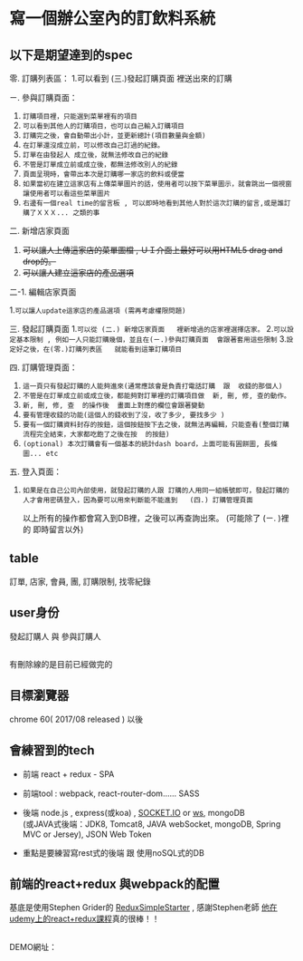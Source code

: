 # 寫一個辦公室內的訂飲料系統

## 以下是期望達到的spec

零. 訂購列表區：
    1.可以看到 (三.)發起訂購頁面  裡送出來的訂購

ㄧ. 參與訂購頁面：
    
1. ```訂購項目裡，只能選到菜單裡有的項目```
2. ```可以看到其他人的訂購項目，也可以自己輸入訂購項目```
3. ```訂購完之後，會自動帶出小計，並更新總計(項目數量與金額)```
4. ```在訂單還沒成立前，可以修改自己訂過的紀錄。```
5. ```訂單在由發起人 成立後，就無法修改自己的紀錄```
6. ```不管是訂單成立前或成立後，都無法修改別人的紀錄```
7. ```頁面呈現時，會帶出本次是訂購哪一家店的飲料或便當```
8. ```如果當初在建立這家店有上傳菜單圖片的話，使用者可以按下菜單圖示，就會跳出一個視窗讓使用者可以看這些菜單圖片```
9. ```右邊有一個real time的留言板 , 可以即時地看到其他人對於這次訂購的留言,或是誰訂購了ＸＸＸ... 之類的事```


二.  新增店家頁面

1. ~~可以讓人上傳這家店的菜單圖檔 , ＵＩ介面上最好可以用HTML5 drag and drop的。~~
2. ~~可以讓人建立這家店的產品選項~~    


二-1. 編輯店家頁面

1.```可以讓人update這家店的產品選項 (需再考慮權限問題)```

三. 發起訂購頁面
1.```可以從 (二.) 新增店家頁面   裡新增過的店家裡選擇店家。```
2.```可以設定基本限制 , 例如一人只能訂購幾個，並且在(ㄧ.)參與訂購頁面  會跟著套用這些限制```
3.```設定好之後，在(零.)訂購列表區   就能看到這筆訂購項目```
     
四. 訂購管理頁面：
1. ```這一頁只有發起訂購的人能夠進來(通常應該會是負責打電話訂購  跟  收錢的那個人)```
2. ```不管是在訂單成立前或成立後，都能夠對訂單裡的訂購項目做  新, 刪, 修, 查的動作。```
3. ```新, 刪, 修, 查  的操作後  畫面上對應的欄位會跟著變動```
4. ```要有管理收錢的功能(這個人的錢收到了沒，收了多少, 要找多少 )```
5. ```要有一個訂購資料封存的按鈕，這個按鈕按下去之後，就無法再編輯，只能查看(整個訂購流程完全結束，大家都吃飽了之後在按  的按鈕)```   
6. ```(optional) 本次訂購會有一個基本的統計dash board，上面可能有圓餅圖, 長條圖... etc```

五.  登入頁面：
1. ```如果是在自己公司內部使用，就發起訂購的人跟 訂購的人用同一組帳號即可，發起訂購的人才會用密碼登入，因為要可以用來判斷能不能進到   (四.) 訂購管理頁面```

    以上所有的操作都會寫入到DB裡，之後可以再查詢出來。  (可能除了 (ㄧ. )裡的  即時留言以外)

## table  
訂單, 店家, 會員, 團,  訂購限制, 找零紀錄

## user身份  
發起訂購人    與   參與訂購人

##
有刪除線的是目前已經做完的

##  目標瀏覽器 
chrome 60(  2017/08 released )  以後

## 會練習到的tech


- 前端 react +  redux - SPA
- 前端tool : webpack, react-router-dom…... SASS

- 後端 node.js , express(或koa) , [SOCKET.IO](https://socket.io/) or [ws](https://github.com/websockets/ws), mongoDB  
 (或JAVA式後端：JDK8, Tomcat8, JAVA webSocket,   mongoDB,
 Spring MVC  or Jersey), JSON Web Token

- 重點是要練習寫rest式的後端   跟  使用noSQL式的DB

## 前端的react+redux 與webpack的配置
基底是使用Stephen Grider的 [ReduxSimpleStarter](https://github.com/StephenGrider/ReduxSimpleStarter) , 感謝Stephen老師  [他在udemy上的react+redux課程](https://www.udemy.com/react-redux/learn/v4/overview)真的很棒！！

##
DEMO網址：

